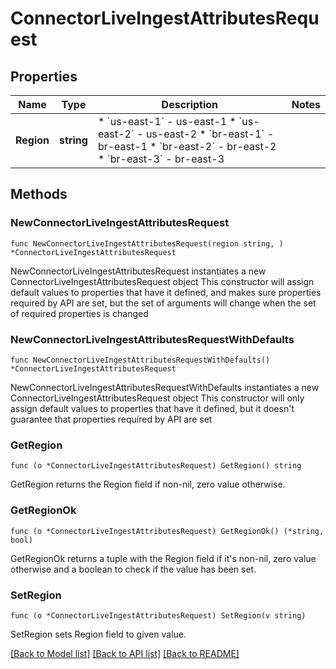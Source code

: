 # ConnectorLiveIngestAttributesRequest

## Properties

Name | Type | Description | Notes
------------ | ------------- | ------------- | -------------
**Region** | **string** | * &#x60;us-east-1&#x60; - us-east-1 * &#x60;us-east-2&#x60; - us-east-2 * &#x60;br-east-1&#x60; - br-east-1 * &#x60;br-east-2&#x60; - br-east-2 * &#x60;br-east-3&#x60; - br-east-3 | 

## Methods

### NewConnectorLiveIngestAttributesRequest

`func NewConnectorLiveIngestAttributesRequest(region string, ) *ConnectorLiveIngestAttributesRequest`

NewConnectorLiveIngestAttributesRequest instantiates a new ConnectorLiveIngestAttributesRequest object
This constructor will assign default values to properties that have it defined,
and makes sure properties required by API are set, but the set of arguments
will change when the set of required properties is changed

### NewConnectorLiveIngestAttributesRequestWithDefaults

`func NewConnectorLiveIngestAttributesRequestWithDefaults() *ConnectorLiveIngestAttributesRequest`

NewConnectorLiveIngestAttributesRequestWithDefaults instantiates a new ConnectorLiveIngestAttributesRequest object
This constructor will only assign default values to properties that have it defined,
but it doesn't guarantee that properties required by API are set

### GetRegion

`func (o *ConnectorLiveIngestAttributesRequest) GetRegion() string`

GetRegion returns the Region field if non-nil, zero value otherwise.

### GetRegionOk

`func (o *ConnectorLiveIngestAttributesRequest) GetRegionOk() (*string, bool)`

GetRegionOk returns a tuple with the Region field if it's non-nil, zero value otherwise
and a boolean to check if the value has been set.

### SetRegion

`func (o *ConnectorLiveIngestAttributesRequest) SetRegion(v string)`

SetRegion sets Region field to given value.



[[Back to Model list]](../README.md#documentation-for-models) [[Back to API list]](../README.md#documentation-for-api-endpoints) [[Back to README]](../README.md)


